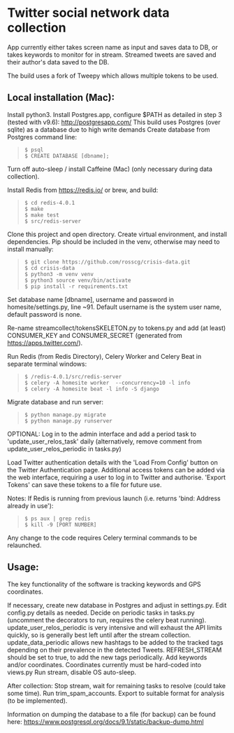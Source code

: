 Twitter social network data collection
==================================

App currently either takes screen name as input and saves data to DB, or takes
keywords to monitor for in stream. Streamed tweets are saved and their author's
data saved to the DB.

The build uses a fork of Tweepy which allows multiple tokens to be used.



Local installation (Mac):
------------
Install python3.
Install Postgres.app, configure $PATH as detailed in step 3 (tested with v9.6): http://postgresapp.com/
This build uses Postgres (over sqlite) as a database due to high write demands
Create database from Postgres command line:

> ```
> $ psql
> $ CREATE DATABASE [dbname];
> ```

Turn off auto-sleep / install Caffeine (Mac) (only necessary during data collection).

Install Redis from https://redis.io/ or brew, and build:

> ```
> $ cd redis-4.0.1
> $ make
> $ make test
> $ src/redis-server
> ```

Clone this project and open directory. Create virtual environment, and install dependencies. Pip should be included in the venv, otherwise may need to install manually:

> ```
> $ git clone https://github.com/rosscg/crisis-data.git
> $ cd crisis-data
> $ python3 -m venv venv
> $ python3 source venv/bin/activate
> $ pip install -r requirements.txt
> ```

Set database name [dbname], username and password in homesite/settings.py, line ~91.
Default username is the system user name, default password is none.

Re-name streamcollect/tokensSKELETON.py to tokens.py and add (at least) CONSUMER_KEY and CONSUMER_SECRET (generated from https://apps.twitter.com/).

Run Redis (from Redis Directory), Celery Worker and Celery Beat in separate terminal windows:

> ```
> $ /redis-4.0.1/src/redis-server
> $ celery -A homesite worker  --concurrency=10 -l info
> $ celery -A homesite beat -l info -S django
> ```

Migrate database and run server:
> ```
> $ python manage.py migrate
> $ python manage.py runserver
> ```

  OPTIONAL: Log in to the admin interface and add a period task to 'update_user_relos_task' daily (alternatively, remove comment from update_user_relos_periodic in tasks.py)

Load Twitter authentication details with the 'Load From Config' button on the Twitter Authentication page.
Additional access tokens can be added via the web interface, requiring a user to log in to Twitter and authorise. 'Export Tokens' can save these tokens to a file for future use.

Notes:
If Redis is running from previous launch (i.e. returns 'bind: Address already in use'):
> ```
> $ ps aux | grep redis
> $ kill -9 [PORT NUMBER]
> ```

Any change to the code requires Celery terminal commands to be relaunched.


Usage:
------------
The key functionality of the software is tracking keywords and GPS coordinates.

If necessary, create new database in Postgres and adjust in settings.py.
Edit config.py details as needed.
Decide on periodic tasks in tasks.py (uncomment the decorators to run, requires the celery beat running).
  update_user_relos_periodic is very intensive and will exhaust the API limits quickly, so is generally best left until after the stream collection.
  update_data_periodic allows new hashtags to be added to the tracked tags depending on their prevalence in the detected Tweets. REFRESH_STREAM should be set to true, to add the new tags periodically.
Add keywords and/or coordinates. Coordinates currently must be hard-coded into views.py
Run stream, disable OS auto-sleep.

After collection:
  Stop stream, wait for remaining tasks to resolve (could take some time).
  Run trim_spam_accounts.
  Export to suitable format for analysis (to be implemented).

Information on dumping the database to a file (for backup) can be found here:
https://www.postgresql.org/docs/9.1/static/backup-dump.html
